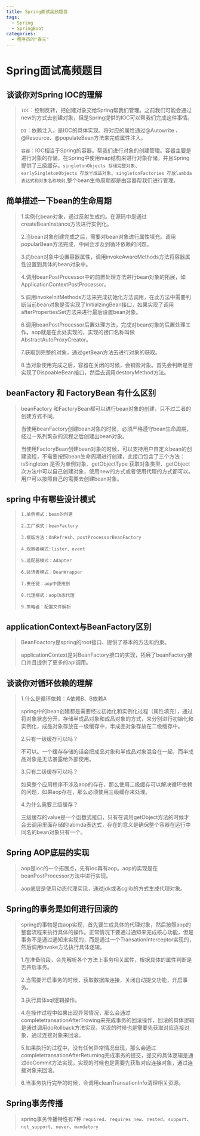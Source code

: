 ```yaml
---
title: Spring面试高频题目
tags:
  - Spring 
  - SpringBoot
categories:
  - 程序员的"春天"
---
```

# Spring面试高频题目


## 谈谈你对Spring IOC的理解

>`IOC`：控制反转，把创建对象交给Spring帮我们管理。之前我们可能会通过new的方式去创建对象，但是Spring提供的IOC可以帮我们完成这件事情。
>
>`DI`：依赖注入，是IOC的具体实现。将对应的属性通过@Autowrite 、@Resource、@populateBean方法来完成属性注入。
>
>`容器`：IOC相当于Spring的容器。帮我们进行对象的创建管理。容器主要是进行对象的存储，在Spring中使用map结构来进行对象存储，并且Spring提供了三级缓存。`singletonObjects 存储完整对象`、`earlySingletonObjects 存放半成品对象`、`singletonFactories 存放lambda表达式和对象名称映射`,整个bean生命周期都是由容器帮我们进行管理。

## 简单描述一下bean的生命周期

> 1.实例化bean对象，通过反射生成的。在源码中是通过createBeanInstance方法进行实例化。
>
> 2.当bean对象创建完成之后，需要对bean对象进行属性填充。调用popularBean方法完成，中间会涉及到循环依赖的问题。
>
> 3.向bean对象中设置容器属性，调用invokeAwareMethods方法将容器属性设置到具体的bean对象中。
>
> 4.调用beanPostProcessor中的前置处理方法进行bean对象的拓展，如ApplicationContextPostProcessor。
>
> 5.调用invokeInitMethods方法来完成初始化方法调用，在此方法中需要判断当前bean对象是否实现了InitialzingBean接口，如果实现了调用afterPropertiesSet方法来进行最后设置bean对象。
>
> 6.调用beanPostProcessor后置处理方法，完成对bean对象的后置处理工作。aop就是在此处实现的，实现的接口名称叫做AbstractAutoProxyCreator。
>
> 7.获取到完整的对象，通过getBean方法去进行对象的获取。
>
> 8.当对象使用完成之后，容器在关闭的时候，会销毁对象。首先会判断是否实现了DispoableBean接口，然后去调用destoryMethod方法。

## beanFactory 和 FactoryBean 有什么区别

> beanFactory 和FactoryBean都可以进行bean对象的创建，只不过二者的创建方式不同。
>
> 当使用beanFactory创建bean对象的时候，必须严格遵守bean生命周期，经过一系列繁杂的流程之后创建出bean对象。
>
> 当使用FactoryBean创建bean对象的时候，可以支持用户自定义bean的创建流程，不需要按照bean生命周期进行创建，此接口包含了三个方法：isSingleton 是否为单例对象、getObjectType 获取对象类型、getObject 次方法中可以自己创建对象，使用new的方式或者使用代理的方式都可以。用户可以按照自己的需要去创建bean对象。

## spring 中有哪些设计模式

>`1.单例模式：bean的创建`
>
>`2.工厂模式：beanFactory`
>
>`3.模版方法：OnRefresh、postProcessorBeanFactory`
>
>`4.观察者模式:lister、event`
>
>`5.适配器模式：Adapter`
>
>`6.装饰者模式：BeanWrapper`
>
>`7.责任链：aop中使用到`
>
>`8.代理模式：aop动态代理`
>
>`9.策略者：配置文件解析`

## applicationContext与BeanFactory区别

> BeanFoactory是spring的root接口、提供了基本的方法和约束。
>
> applicationContext是对BeanFactory接口的实现，拓展了beanFactory接口并且提供了更多的api调用。

## 谈谈你对循环依赖的理解

>1.什么是循环依赖：A依赖B、B依赖A
>
>spring中的bean创建都是需要经过初始化和实例化过程（属性填充），通过将对象状态分开，存储半成品对象和成品对象的方式，来分别进行初始化和实例化，成品对象存放在一级缓存中，半成品对象存放在二级缓存中。
>
>2.只有一级缓存可以吗？
>
>不可以。一个缓存存储的话会把成品对象和半成品对象混合在一起，而半成品对象是无法暴露给外部使用。
>
>3.只有二级缓存可以吗？
>
>如果整个应用程序不涉及aop的存在，那么使用二级缓存可以解决循环依赖的问题，如果aop存在，那么必须使用三级缓存来处理。
>
>4.为什么需要三级缓存？
>
>三级缓存的value是一个函数式接口，只有在调用getObject方法的时候才会去调用里面存储的labmda表达式，存在的意义是确保整个容器在运行中同名的bean对象只有一个。

## Spring AOP底层的实现

>aop是ioc的一个拓展点，先有ioc再有aop。aop的实现是在beanPostProcessor方法中进行实现。
>
>aop底层是使用动态代理实现，通过jdk或者cglib的方式生成代理对象。

## Spring的事务是如何进行回滚的

>spring的事物是由aop实现，首先要生成具体的代理对象，然后按照aop的整套流程来执行具体的操作。正常情况下要通过通知来完成核心功能，但是事务不是通过通知来实现的，而是通过一个TransationInterceptor实现的，然后调用invoke方法执行具体逻辑。
>
>1.在准备阶段，会先解析各个方法上事务相关属性，根据具体的属性判断是否开启事务。
>
>2.当需要开启事务的时候，获取数据库连接，关闭自动提交功能，开启事务。
>
>3.执行具体sql逻辑操作。
>
>4.在操作过程中如果出现异常情况，那么会通过completetransationAfterTrowing来完成事务的回滚操作，回滚的具体逻辑是通过调用doRollback方法实现，实现的时候也是需要先获取对应连接对象，通过连接对象来回滚。
>
>5.如果执行的过程中，没有任何异常情况出现，那么会通过completetransationAfterReturning完成事务的提交，提交的具体逻辑是通过doCommit方法实现，实现的时候也是需要先获取对应连接对象，通过连接对象来回滚。
>
>6.当事务执行完毕的时候，会调用cleanTransationInfo清理相关资源。

## Spring事务传播

>spring事务传播特性有7种 `required`、`requires_new`、`nested`、`support`、`not_support`、`never`、`mandatory`